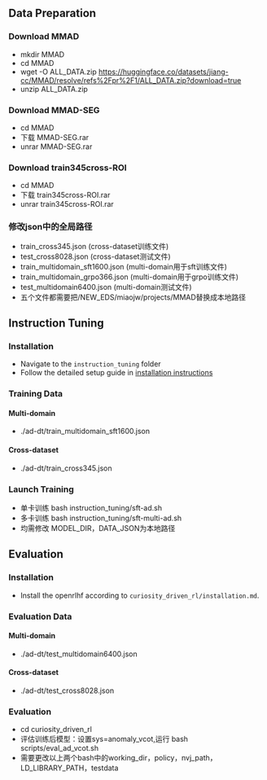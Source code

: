 ## Data Preparation
### Download MMAD
- mkdir MMAD
- cd MMAD
- wget -O ALL_DATA.zip https://huggingface.co/datasets/jiang-cc/MMAD/resolve/refs%2Fpr%2F1/ALL_DATA.zip?download=true
- unzip ALL_DATA.zip
### Download MMAD-SEG
- cd MMAD
- 下载 MMAD-SEG.rar
- unrar MMAD-SEG.rar
### Download train345cross-ROI
- cd MMAD
- 下载 train345cross-ROI.rar
- unrar train345cross-ROI.rar
### 修改json中的全局路径
- train_cross345.json (cross-dataset训练文件)
- test_cross8028.json (cross-dataset测试文件)
- train_multidomain_sft1600.json (multi-domain用于sft训练文件)
- train_multidomain_grpo366.json (multi-domain用于grpo训练文件)
- test_multidomain6400.json (multi-domain测试文件)
- 五个文件都需要把/NEW_EDS/miaojw/projects/MMAD替换成本地路径

## Instruction Tuning
### Installation
- Navigate to the `instruction_tuning` folder
- Follow the detailed setup guide in [installation instructions](instruction_tuning/install/install.md)
### Training Data
#### Multi-domain
- ./ad-dt/train_multidomain_sft1600.json
#### Cross-dataset
- ./ad-dt/train_cross345.json
### Launch Training
- 单卡训练 bash instruction_tuning/sft-ad.sh
- 多卡训练 bash instruction_tuning/sft-multi-ad.sh
- 均需修改 MODEL_DIR，DATA_JSON为本地路径

## Evaluation
### Installation
- Install the openrlhf according to `curiosity_driven_rl/installation.md`.
### Evaluation Data
#### Multi-domain
- ./ad-dt/test_multidomain6400.json
#### Cross-dataset
- ./ad-dt/test_cross8028.json
### Evaluation
- cd curiosity_driven_rl
- 评估训练后模型：设置sys=anomaly_vcot,运行 bash scripts/eval_ad_vcot.sh
- 需要更改以上两个bash中的working_dir，policy，nvj_path，LD_LIBRARY_PATH，testdata
